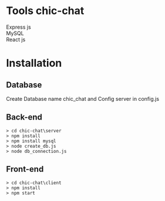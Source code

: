 # Tools chic-chat
Express js  
MySQL  
React js  


# Installation  

## Database

Create Database name chic_chat
and
Config server in config.js

## Back-end
```
> cd chic-chat\server
> npm install  
> npm install mysql  
> node create_db.js  
> node db_connection.js  
```



## Front-end 
```
> cd chic-chat\client  
> npm install 
> npm start
```







